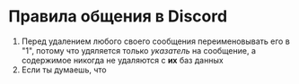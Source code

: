 # Правила общения в Discord

1. Перед удалением любого своего сообщения переименовывать его в "1", потому что удяляется только *указатель* на сообщение, а содержимое никогда не удаляются с **их** баз данных
2. Если ты думаешь, что
